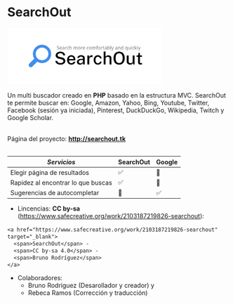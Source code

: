 # SearchOut
  <img src="https://github.com/BrunoGzz/BrunoGzz/blob/main/images/searchout.png?raw=true" width="70%">
</br>

Un multi buscador creado en **PHP** basado en la estructura MVC.
SearchOut te permite buscar en: Google, Amazon, Yahoo, Bing, Youtube, Twitter, Facebook (sesión ya iniciada), Pinterest, DuckDuckGo, Wikipedia, Twitch y Google Scholar.
</br>
</br>

Página del proyecto: **http://searchout.tk**
</br>
</br>

*Servicios* | **SearchOut** | **Google**
------------ | ------------ | -------------
Elegir página de resultados | ✅ | 🚫
Rapidez al encontrar lo que buscas | ✅  | 🚫
Sugerencias de autocompletar | 🚫 | ✅ 

* Lincencias: **CC by-sa** (https://www.safecreative.org/work/2103187219826-searchout):
```
<a href="https://www.safecreative.org/work/2103187219826-searchout" target="_blank">
  <span>SearchOut</span> -
  <span>CC by-sa 4.0</span> -
  <span>Bruno Rodríguez</span>
</a>
```
* Colaboradores:
  * Bruno Rodríguez (Desarollador y creador) y
  * Rebeca Ramos (Corrección y traducción)
